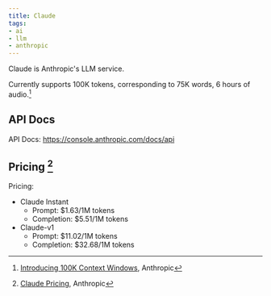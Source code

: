 ```yaml
---
title: Claude
tags:
- ai
- llm
- anthropic
---
```

Claude is Anthropic's LLM service.

Currently supports 100K tokens, corresponding to 75K words, 6 hours of audio.[^100kContext]

## API Docs

API Docs: https://console.anthropic.com/docs/api

## Pricing [^pricing]

Pricing: 
- Claude Instant
	- Prompt: $1.63/1M tokens
	- Completion: $5.51/1M tokens
- Claude-v1
	- Prompt: $11.02/1M tokens
	- Completion: $32.68/1M tokens

[^100kContext]: [Introducing 100K Context Windows](https://www.anthropic.com/index/100k-context-windows), Anthropic
[^pricing]: [Claude Pricing](https://cdn2.assets-servd.host/anthropic-website/production/images/model_pricing_may2023.pdf), Anthropic